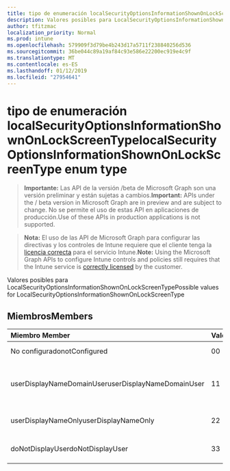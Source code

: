 ```yaml
---
title: tipo de enumeración localSecurityOptionsInformationShownOnLockScreenType
description: Valores posibles para LocalSecurityOptionsInformationShownOnLockScreenType
author: tfitzmac
localization_priority: Normal
ms.prod: intune
ms.openlocfilehash: 579909f3d79be4b243d17a5711f238840256d536
ms.sourcegitcommit: 36be044c89a19af84c93e586e22200ec919e4c9f
ms.translationtype: MT
ms.contentlocale: es-ES
ms.lasthandoff: 01/12/2019
ms.locfileid: "27954641"
---
```

# <a name="localsecurityoptionsinformationshownonlockscreentype-enum-type"></a><span data-ttu-id="db041-103">tipo de enumeración localSecurityOptionsInformationShownOnLockScreenType</span><span class="sxs-lookup"><span data-stu-id="db041-103">localSecurityOptionsInformationShownOnLockScreenType enum type</span></span>

> <span data-ttu-id="db041-104">**Importante:** Las API de la versión /beta de Microsoft Graph son una versión preliminar y están sujetas a cambios.</span><span class="sxs-lookup"><span data-stu-id="db041-104">**Important:** APIs under the / beta version in Microsoft Graph are in preview and are subject to change.</span></span> <span data-ttu-id="db041-105">No se permite el uso de estas API en aplicaciones de producción.</span><span class="sxs-lookup"><span data-stu-id="db041-105">Use of these APIs in production applications is not supported.</span></span>

> <span data-ttu-id="db041-106">**Nota:** El uso de las API de Microsoft Graph para configurar las directivas y los controles de Intune requiere que el cliente tenga la [licencia correcta](https://go.microsoft.com/fwlink/?linkid=839381) para el servicio Intune.</span><span class="sxs-lookup"><span data-stu-id="db041-106">**Note:** Using the Microsoft Graph APIs to configure Intune controls and policies still requires that the Intune service is [correctly licensed](https://go.microsoft.com/fwlink/?linkid=839381) by the customer.</span></span>

<span data-ttu-id="db041-107">Valores posibles para LocalSecurityOptionsInformationShownOnLockScreenType</span><span class="sxs-lookup"><span data-stu-id="db041-107">Possible values for LocalSecurityOptionsInformationShownOnLockScreenType</span></span>
## <a name="members"></a><span data-ttu-id="db041-108">Miembros</span><span class="sxs-lookup"><span data-stu-id="db041-108">Members</span></span>
|<span data-ttu-id="db041-109">Miembro	</span><span class="sxs-lookup"><span data-stu-id="db041-109">Member</span></span>|<span data-ttu-id="db041-110">Valor</span><span class="sxs-lookup"><span data-stu-id="db041-110">Value</span></span>|<span data-ttu-id="db041-111">Descripción</span><span class="sxs-lookup"><span data-stu-id="db041-111">Description</span></span>|
|:---|:---|:---|
|<span data-ttu-id="db041-112">No configurado</span><span class="sxs-lookup"><span data-stu-id="db041-112">notConfigured</span></span>|<span data-ttu-id="db041-113">0</span><span class="sxs-lookup"><span data-stu-id="db041-113">0</span></span>|<span data-ttu-id="db041-114">No configurado</span><span class="sxs-lookup"><span data-stu-id="db041-114">Not Configured</span></span>|
|<span data-ttu-id="db041-115">userDisplayNameDomainUser</span><span class="sxs-lookup"><span data-stu-id="db041-115">userDisplayNameDomainUser</span></span>|<span data-ttu-id="db041-116">1</span><span class="sxs-lookup"><span data-stu-id="db041-116">1</span></span>|<span data-ttu-id="db041-117">Nombre de usuario para mostrar, nombres de dominio y usuario</span><span class="sxs-lookup"><span data-stu-id="db041-117">User display name, domain and user names</span></span>|
|<span data-ttu-id="db041-118">userDisplayNameOnly</span><span class="sxs-lookup"><span data-stu-id="db041-118">userDisplayNameOnly</span></span>|<span data-ttu-id="db041-119">2</span><span class="sxs-lookup"><span data-stu-id="db041-119">2</span></span>|<span data-ttu-id="db041-120">Sólo nombre de usuario para mostrar</span><span class="sxs-lookup"><span data-stu-id="db041-120">User display name only</span></span>|
|<span data-ttu-id="db041-121">doNotDisplayUser</span><span class="sxs-lookup"><span data-stu-id="db041-121">doNotDisplayUser</span></span>|<span data-ttu-id="db041-122">3</span><span class="sxs-lookup"><span data-stu-id="db041-122">3</span></span>|<span data-ttu-id="db041-123">No mostrar información de usuario</span><span class="sxs-lookup"><span data-stu-id="db041-123">Do not display user information</span></span>|





